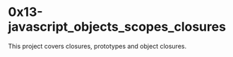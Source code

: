 ﻿# 0x13-javascript_objects_scopes_closures
This project covers closures, prototypes and object closures.
